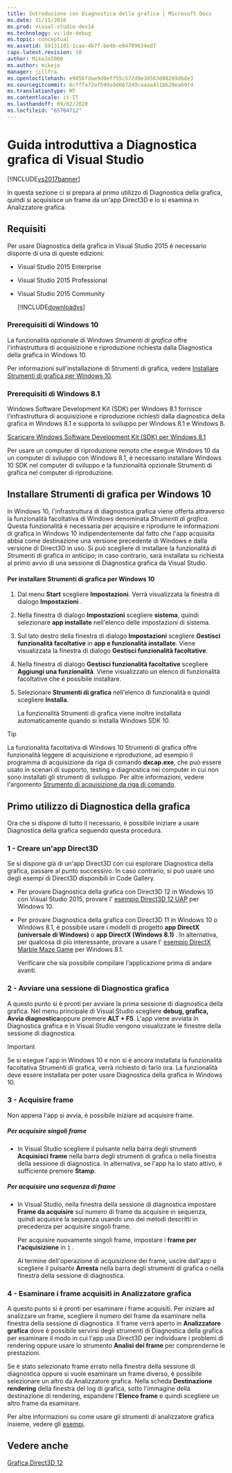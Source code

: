 ```yaml
---
title: Introduzione con Diagnostica della grafica | Microsoft Docs
ms.date: 11/15/2016
ms.prod: visual-studio-dev14
ms.technology: vs-ide-debug
ms.topic: conceptual
ms.assetid: 59131181-1caa-4b7f-be4b-e84709634edf
caps.latest.revision: 10
author: MikeJo5000
ms.author: mikejo
manager: jillfra
ms.openlocfilehash: e9056fdae9d0eff55c572d8e38503d88269dbde3
ms.sourcegitcommit: 6cfffa72af599a9d667249caaaa411bb28ea69fd
ms.translationtype: MT
ms.contentlocale: it-IT
ms.lasthandoff: 09/02/2020
ms.locfileid: "65704712"
---
```

# <a name="getting-started-with-visual-studio-graphics-diagnostics"></a>Guida introduttiva a Diagnostica grafica di Visual Studio
[!INCLUDE[vs2017banner](../includes/vs2017banner.md)]

In questa sezione ci si prepara al primo utilizzo di Diagnostica della grafica, quindi si acquisisce un frame da un'app Direct3D e lo si esamina in Analizzatore grafica.

## <a name="requirements"></a>Requisiti
 Per usare Diagnostica della grafica in Visual Studio 2015 è necessario disporre di una di queste edizioni:

- Visual Studio 2015 Enterprise

- Visual Studio 2015 Professional

- Visual Studio 2015 Community

  [!INCLUDE[downloadvs](../includes/downloadvs-md.md)]

### <a name="windows-10-prerequisites"></a>Prerequisiti di Windows 10
 La funzionalità opzionale di Windows *Strumenti di grafica* offre l'infrastruttura di acquisizione e riproduzione richiesta dalla Diagnostica della grafica in Windows 10.

 Per informazioni sull'installazione di Strumenti di grafica, vedere [Installare Strumenti di grafica per Windows 10](#InstallGraphicsTools).

### <a name="windows-81-prerequisites"></a>Prerequisiti di Windows 8.1
 Windows Software Development Kit (SDK) per Windows 8.1 fornisce l'infrastruttura di acquisizione e riproduzione richiesti dalla diagnostica della grafica in Windows 8.1 e supporta lo sviluppo per Windows 8.1 e Windows 8.

 [Scaricare Windows Software Development Kit (SDK) per Windows 8.1](https://msdn.microsoft.com/windows/desktop/bg162891.aspx)

 Per usare un computer di riproduzione remoto che esegue Windows 10 da un computer di sviluppo con Windows 8.1, è necessario installare Windows 10 SDK nel computer di sviluppo e la funzionalità opzionale Strumenti di grafica nel computer di riproduzione.

## <a name="install-graphics-tools-for-windows-10"></a><a name="InstallGraphicsTools"></a> Installare Strumenti di grafica per Windows 10
 In Windows 10, l'infrastruttura di diagnostica grafica viene offerta attraverso la funzionalità facoltativa di Windows denominata *Strumenti di grafica*. Questa funzionalità è necessaria per acquisire e riprodurre le informazioni di grafica in Windows 10 indipendentemente dal fatto che l'app acquisita abbia come destinazione una versione precedente di Windows e dalla versione di Direct3D in uso. Si può scegliere di installare la funzionalità di Strumenti di grafica in anticipo; in caso contrario, sarà installata su richiesta al primo avvio di una sessione di Diagnostica grafica da Visual Studio.

#### <a name="to-install-graphics-tools-for-windows-10"></a>Per installare Strumenti di grafica per Windows 10

1. Dal menu **Start** scegliere **Impostazioni**. Verrà visualizzata la finestra di dialogo **Impostazioni** .

2. Nella finestra di dialogo **Impostazioni** scegliere **sistema**, quindi selezionare **app installate** nell'elenco delle impostazioni di sistema.

3. Sul lato destro della finestra di dialogo **Impostazioni** scegliere **Gestisci funzionalità facoltative** in **app e funzionalità installate**. Viene visualizzata la finestra di dialogo **Gestisci funzionalità facoltative**.

4. Nella finestra di dialogo **Gestisci funzionalità facoltative** scegliere **Aggiungi una funzionalità**. Viene visualizzato un elenco di funzionalità facoltative che è possibile installare.

5. Selezionare **Strumenti di grafica** nell'elenco di funzionalità e quindi scegliere **Installa**.

   La funzionalità Strumenti di grafica viene inoltre installata automaticamente quando si installa Windows SDK 10.

> [!TIP]
> La funzionalità facoltativa di Windows 10 Strumenti di grafica offre funzionalità leggere di acquisizione e riproduzione, ad esempio il programma di acquisizione da riga di comando **dxcap.exe**, che può essere usato in scenari di supporto, testing e diagnostica nei computer in cui non sono installati gli strumenti di sviluppo. Per altre informazioni, vedere l'argomento [Strumento di acquisizione da riga di comando](../debugger/command-line-capture-tool.md).

## <a name="using-graphics-diagnostics-for-the-first-time"></a>Primo utilizzo di Diagnostica della grafica
 Ora che si dispone di tutto il necessario, è possibile iniziare a usare Diagnostica della grafica seguendo questa procedura.

### <a name="1---create-a-direct3d-app"></a>1 - Creare un'app Direct3D
 Se si dispone già di un'app Direct3D con cui esplorare Diagnostica della grafica, passare al punto successivo. In caso contrario, si può usare uno degli esempi di Direct3D disponibili in Code Gallery.

- Per provare Diagnostica della grafica con Direct3D 12 in Windows 10 con Visual Studio 2015, provare l' [esempio Direct3D 12 UAP](https://code.msdn.microsoft.com/Direct3D-12-UAP-Sample-ecb1779f) per Windows 10.

- Per provare Diagnostica della grafica con Direct3D 11 in Windows 10 o Windows 8.1, è possibile usare i modelli di progetto **app DirectX (universale di Windows)** o  **app DirectX (Windows 8.1)** . In alternativa, per qualcosa di più interessante, provare a usare l' [esempio DirectX Marble Maze Game](https://code.msdn.microsoft.com/windowsapps/DirectX-Marble-Maze-Game-e4806345) per Windows 8.1.

  Verificare che sia possibile compilare l'applicazione prima di andare avanti.

### <a name="2---start-a-graphics-diagnostics-session"></a>2 - Avviare una sessione di Diagnostica grafica
 A questo punto si è pronti per avviare la prima sessione di diagnostica della grafica. Nel menu principale di Visual Studio scegliere **debug, grafica, Avvia diagnostica**oppure premere **ALT + F5**. L'app viene avviata in Diagnostica grafica e in Visual Studio vengono visualizzate le finestre della sessione di diagnostica.

> [!IMPORTANT]
> Se si esegue l'app in Windows 10 e non si è ancora installata la funzionalità facoltativa Strumenti di grafica, verrà richiesto di farlo ora. La funzionalità deve essere installata per poter usare Diagnostica della grafica in Windows 10.

### <a name="3---capture-frames"></a>3 - Acquisire frame
 Non appena l'app si avvia, è possibile iniziare ad acquisire frame.

##### <a name="to-capture-single-frames"></a>Per acquisire singoli frame

- In Visual Studio scegliere il pulsante nella barra degli strumenti **Acquisisci frame** nella barra degli strumenti di grafica o nella finestra della sessione di diagnostica. In alternativa, se l'app ha lo stato attivo, è sufficiente premere **Stamp**.

##### <a name="to-capture-a-sequence-of-frames"></a>Per acquisire una sequenza di frame

- In Visual Studio, nella finestra della sessione di diagnostica impostare **Frame da acquisire** sul numero di frame da acquisire in sequenza, quindi acquisire la sequenza usando uno dei metodi descritti in precedenza per acquisire singoli frame.

   Per acquisire nuovamente singoli frame, impostare i **frame per l'acquisizione** in `1` .

  Al termine dell'operazione di acquisizione dei frame, uscire dall'app o scegliere il pulsante **Arresta** nella barra degli strumenti di grafica o nella finestra della sessione di diagnostica.

### <a name="4--examine-captured-frames-in-the-graphics-analyzer"></a>4 - Esaminare i frame acquisiti in Analizzatore grafica
 A questo punto si è pronti per esaminare i frame acquisiti. Per iniziare ad analizzare un frame, scegliere il numero del frame da esaminare nella finestra della sessione di diagnostica. Il frame verrà aperto in **Analizzatore grafica** dove è possibile servirsi degli strumenti di Diagnostica della grafica per esaminare il modo in cui l'app usa Direct3D per individuare i problemi di rendering oppure usare lo strumento **Analisi dei frame** per comprenderne le prestazioni.

 Se è stato selezionato frame errato nella finestra della sessione di diagnostica oppure si vuole esaminare un frame diverso, è possibile selezionare un altro da Analizzatore grafica. Nella scheda **Destinazione rendering** della finestra del log di grafica, sotto l'immagine della destinazione di rendering, espandere l'**Elenco frame** e quindi scegliere un altro frame da esaminare.

 Per altre informazioni su come usare gli strumenti di analizzatore grafica insieme, vedere gli [esempi](../debugger/graphics-diagnostics-examples.md).

## <a name="see-also"></a>Vedere anche
 [Grafica Direct3D 12](https://msdn.microsoft.com/52094ae3-3b44-4689-9ee7-1ba1b3a779cb)
